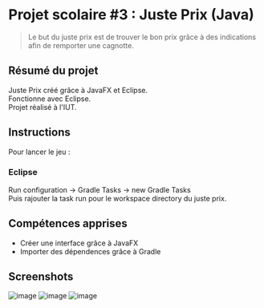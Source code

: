 # Projet scolaire #3 : Juste Prix (Java)

> Le but du juste prix est de trouver le bon prix grâce à des indications afin de remporter une cagnotte.

## Résumé du projet 

Juste Prix créé grâce à JavaFX et Eclipse. <br>
Fonctionne avec Eclipse. <br>
Projet réalisé à l'IUT.

## Instructions
Pour lancer le jeu : <br>
### Eclipse
Run configuration -> Gradle Tasks -> new Gradle Tasks <br>
Puis rajouter la task run pour le workspace directory du juste prix.

## Compétences apprises ##
- Créer une interface grâce à JavaFX <br>
- Importer des dépendences grâce à Gradle

## Screenshots ##
![image](https://github.com/DarchevilleThomas/JustePrix/assets/122434335/f664f812-dafe-4c65-b48e-c19b6b974754)
![image](https://github.com/DarchevilleThomas/JustePrix/assets/122434335/27628c10-8c3e-4362-9dc7-d07341975944)
![image](https://github.com/DarchevilleThomas/JustePrix/assets/122434335/c287ea59-0c3b-45cd-9923-e2aa536c82d9)


